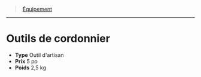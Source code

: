 ﻿---
!Equipment
Type: Outil d'artisan
Price: 5 po
Weight: 2,5 kg
Id: equipment_hd.md#outils-de-cordonnier
ParentLink: equipment_hd.md#Équipement
Name: Outils de cordonnier
ParentName: Équipement
NameLevel: 1
---
> [Équipement](hd_equipment.md)

---

# Outils de cordonnier

- **Type** Outil d'artisan
- **Prix** 5 po
- **Poids** 2,5 kg

